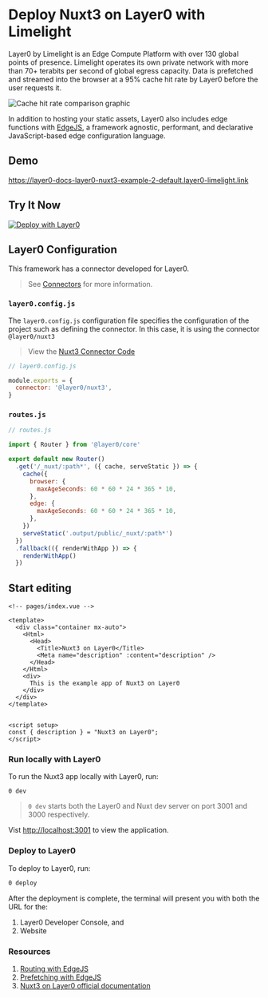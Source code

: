 # Deploy Nuxt3 on Layer0 with Limelight

Layer0 by Limelight is an Edge Compute Platform with over 130 global points of presence. Limelight operates its own private network with more than 70+ terabits per second of global egress capacity. Data is prefetched and streamed into the browser at a 95% cache hit rate by Layer0 before the user requests it.

![Cache hit rate comparison graphic](https://assets-global.website-files.com/5ec129d839c03647b43dbd41/619459e884ec7ae74d923da8_I6iG8tVXinoz29x52oRnHeDYe8WmpuND7AdmwC9-c64qzxJVkN8fpn5Vlogr7W67K-peNtFsLvmBWDWuzlNJ1VnEXM3Iso4ijaf8tXlxd0Mmmk3LrBTLKXUCj_GJASq3WsIbksyJ.jpeg)

In addition to hosting your static assets, Layer0 also includes edge functions with [EdgeJS](https://www.layer0.co/edgejs), a framework agnostic, performant, and declarative JavaScript-based edge configuration language.

## Demo

https://layer0-docs-layer0-nuxt3-example-2-default.layer0-limelight.link

## Try It Now

[![Deploy with Layer0](https://docs.layer0.co/button.svg)](https://app.layer0.co/deploy?repo=https://github.com/layer0-docs/layer0-nuxt3-example)

## Layer0 Configuration

This framework has a connector developed for Layer0.

> See [Connectors](connectors) for more information.

### `layer0.config.js`

The `layer0.config.js` configuration file specifies the configuration of the project such as defining the connector. In this case, it is using the connector `@layer0/nuxt3`

> View the  [Nuxt3 Connector Code](https://github.com/layer0-docs/layer0-connectors/tree/main/layer0-nuxt3-connector?button)

```js
// layer0.config.js

module.exports = {
  connector: '@layer0/nuxt3',
}
```

### `routes.js`

```js
// routes.js

import { Router } from '@layer0/core'

export default new Router()
  .get('/_nuxt/:path*', ({ cache, serveStatic }) => {
    cache({
      browser: {
        maxAgeSeconds: 60 * 60 * 24 * 365 * 10,
      },
      edge: {
        maxAgeSeconds: 60 * 60 * 24 * 365 * 10,
      },
    })
    serveStatic('.output/public/_nuxt/:path*')
  })
  .fallback(({ renderWithApp }) => {
    renderWithApp()
  })

```

## Start editing

```vue
<!-- pages/index.vue -->

<template>
  <div class="container mx-auto">
    <Html>
      <Head>
        <Title>Nuxt3 on Layer0</Title>
        <Meta name="description" :content="description" />
      </Head>
    </Html>
    <div>
      This is the example app of Nuxt3 on Layer0
    </div>
  </div>
</template>


<script setup>
const { description } = "Nuxt3 on Layer0";
</script>
```

### Run locally with Layer0

To run the Nuxt3 app locally with Layer0, run:

```terminal
0 dev
```

> `0 dev` starts both the Layer0 and Nuxt dev server on port 3001 and 3000 respectively.

Vist [http://localhost:3001](http://localhost:3001) to view the application.

### Deploy to Layer0

To deploy to Layer0, run:

```bash
0 deploy
```

After the deployment is complete, the terminal will present you with both the URL for the:

1. Layer0 Developer Console, and
2. Website

### Resources
1. [Routing with EdgeJS](https://docs.layer0.co/guides/routing)
2. [Prefetching with EdgeJS](https://docs.layer0.co/guides/prefetching)
3. [Nuxt3 on Layer0 official documentation](https://docs.layer0.co/guides/nuxt3)
